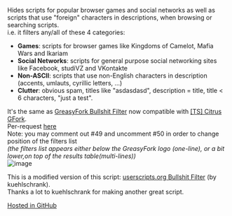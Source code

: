 Hides scripts for popular browser games and social networks as well as scripts that use "foreign" characters in descriptions, when browsing or searching scripts.  
i.e. it filters any/all of these 4 categories:  
* **Games**: scripts for browser games like Kingdoms of Camelot, Mafia Wars and Ikariam  
* **Social Networks**: scripts for general purpose social networking sites like Facebook, studiVZ and VKontakte  
* **Non-ASCII**: scripts that use non-English characters in description (accents, umlauts, cyrillic letters, ...)  
* **Clutter**: obvious spam, titles like "asdasdasd", description = title, title < 6 characters, "just a test".  


It's the same as [GreasyFork Bullshit Filter](https://greasyfork.org/en/scripts/12179-greasyfork-bull-filter,) now compatible with <a href="https://greasyfork.org/fr/scripts/4336-ts-citrus-gfork">[TS] Citrus GFork</a>.  
Per-request [here](https://greasyfork.org/en/forum/discussion/6643/x)  
Note: you may comment out #49 and uncomment #50 in order to change position of the filters list  
*(the filters list appears either below the GreasyFork logo (one-line), or a bit lower,on top of the results table(multi-lines))*  
![image](https://i.imgur.com/ASbOvvm.gif)  


This is a modified version of this script: [userscripts.org Bullshit Filter](http://userscripts-mirror.org/scripts/show/97145) (by kuehlschrank).  
Thanks a lot to kuehlschrank for making another great script.  

[Hosted in GitHub](https://github.com/darkred/Userscripts)